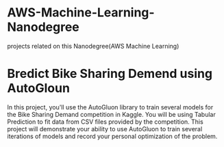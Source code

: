 # AWS-Machine-Learning-Nanodegree
projects related on this Nanodegree(AWS Machine Learning)
# Bredict Bike Sharing Demend using AutoGloun
In this project, you'll use the AutoGluon library to train several models for the Bike Sharing Demand competition in Kaggle. You will be using Tabular Prediction to fit data from CSV files provided by the competition. This project will demonstrate your ability to use AutoGluon to train several iterations of models and record your personal optimization of the problem.
